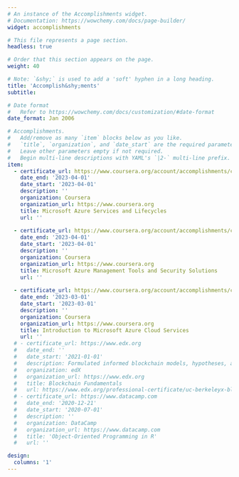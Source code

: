 ```yaml
---
# An instance of the Accomplishments widget.
# Documentation: https://wowchemy.com/docs/page-builder/
widget: accomplishments

# This file represents a page section.
headless: true

# Order that this section appears on the page.
weight: 40

# Note: `&shy;` is used to add a 'soft' hyphen in a long heading.
title: 'Accomplish&shy;ments'
subtitle:

# Date format
#   Refer to https://wowchemy.com/docs/customization/#date-format
date_format: Jan 2006

# Accomplishments.
#   Add/remove as many `item` blocks below as you like.
#   `title`, `organization`, and `date_start` are the required parameters.
#   Leave other parameters empty if not required.
#   Begin multi-line descriptions with YAML's `|2-` multi-line prefix.
item:
  - certificate_url: https://www.coursera.org/account/accomplishments/certificate/4GXAS9J582UX
    date_end: '2023-04-01'
    date_start: '2023-04-01'
    description: ''
    organization: Coursera
    organization_url: https://www.coursera.org
    title: Microsoft Azure Services and Lifecycles
    url: ''
  
  - certificate_url: https://www.coursera.org/account/accomplishments/certificate/YHYXFCBQ45T4
    date_end: '2023-04-01'
    date_start: '2023-04-01'
    description: ''
    organization: Coursera
    organization_url: https://www.coursera.org
    title: Microsoft Azure Management Tools and Security Solutions
    url: ''
  
  - certificate_url: https://www.coursera.org/account/accomplishments/certificate/MA776BHVW5XV
    date_end: '2023-03-01'
    date_start: '2023-03-01'
    description: ''
    organization: Coursera
    organization_url: https://www.coursera.org
    title: Introduction to Microsoft Azure Cloud Services
    url: ''
  # - certificate_url: https://www.edx.org
  #   date_end: ''
  #   date_start: '2021-01-01'
  #   description: Formulated informed blockchain models, hypotheses, and use cases.
  #   organization: edX
  #   organization_url: https://www.edx.org
  #   title: Blockchain Fundamentals
  #   url: https://www.edx.org/professional-certificate/uc-berkeleyx-blockchain-fundamentals
  # - certificate_url: https://www.datacamp.com
  #   date_end: '2020-12-21'
  #   date_start: '2020-07-01'
  #   description: ''
  #   organization: DataCamp
  #   organization_url: https://www.datacamp.com
  #   title: 'Object-Oriented Programming in R'
  #   url: ''

design:
  columns: '1'
---
```

